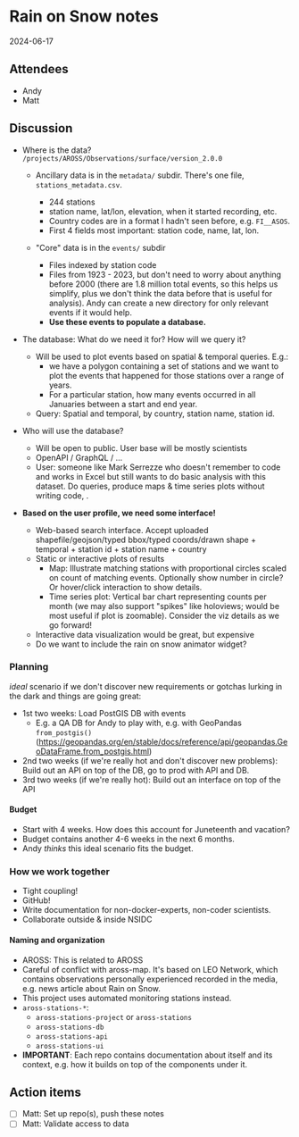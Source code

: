 # Rain on Snow notes

2024-06-17

## Attendees

* Andy
* Matt


## Discussion

* Where is the data? `/projects/AROSS/Observations/surface/version_2.0.0`
  * Ancillary data is in the `metadata/` subdir. There's one file, `stations_metadata.csv`.
    * 244 stations
    * station name, lat/lon, elevation, when it started recording, etc.
    * Country codes are in a format I hadn't seen before, e.g. `FI__ASOS`.
    * First 4 fields most important: station code, name, lat, lon.

  * "Core" data is in the `events/` subdir
    * Files indexed by station code
    * Files from 1923 - 2023, but don't need to worry about anything before 2000 (there are 1.8 million total events, so this helps us simplify, plus we don't think the data before that is useful for analysis). Andy can create a new directory for only relevant events if it would help.
    * **Use these events to populate a database.**

* The database: What do we need it for? How will we query it?
  * Will be used to plot events based on spatial & temporal queries. E.g.:
    * we have a polygon containing a set of stations and we want to plot the events that happened for those stations over a range of years.
    * For a particular station, how many events occurred in all Januaries between a start and end year.
  * Query: Spatial and temporal, by country, station name, station id.

* Who will use the database?
  * Will be open to public. User base will be mostly scientists
  * OpenAPI / GraphQL / ...
  * User: someone like Mark Serrezze who doesn't remember to code and works in Excel but still wants to do basic analysis with this dataset. Do queries, produce maps & time series plots without writing code, .

* **Based on the user profile, we need some interface!**
  * Web-based search interface. Accept uploaded shapefile/geojson/typed bbox/typed coords/drawn shape + temporal + station id + station name + country
  * Static or interactive plots of results
    * Map: Illustrate matching stations with proportional circles scaled on count of matching events. Optionally show number in circle? Or hover/click interaction to show details. 
    * Time series plot: Vertical bar chart representing counts per month (we may also support "spikes" like holoviews; would be most useful if plot is zoomable). Consider the viz details as we go forward!
  * Interactive data visualization would be great, but expensive
  * Do we want to include the rain on snow animator widget?


### Planning

_ideal_ scenario if we don't discover new requirements or gotchas lurking in the dark and things are going great:

* 1st two weeks: Load PostGIS DB with events
  * E.g. a QA DB for Andy to play with, e.g. with GeoPandas `from_postgis()` (https://geopandas.org/en/stable/docs/reference/api/geopandas.GeoDataFrame.from_postgis.html)
* 2nd two weeks (if we're really hot and don't discover new problems): Build out an API on top of the DB, go to prod with API and DB.
* 3rd two weeks (if we're really hot): Build out an interface on top of the API


#### Budget

* Start with 4 weeks. How does this account for Juneteenth and vacation?
* Budget contains another 4-6 weeks in the next 6 months.
* Andy _thinks_ this ideal scenario fits the budget.


### How we work together

* Tight coupling!
* GitHub!
* Write documentation for non-docker-experts, non-coder scientists.
* Collaborate outside & inside NSIDC


#### Naming and organization

* AROSS: This is related to AROSS
* Careful of conflict with aross-map. It's based on LEO Network, which contains observations personally experienced recorded in the media, e.g. news article about Rain on Snow.
* This project uses automated monitoring stations instead.
* `aross-stations-*`:
  * `aross-stations-project` or `aross-stations`
  * `aross-stations-db`
  * `aross-stations-api`
  * `aross-stations-ui`
* **IMPORTANT**: Each repo contains documentation about itself and its context, e.g. how it builds on top of the components under it.


## Action items

- [ ] Matt: Set up repo(s), push these notes
- [ ] Matt: Validate access to data
